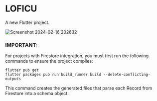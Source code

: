# LOFICU

A new Flutter project.

![Screenshot 2024-02-16 232632](https://github.com/Deepakshandilya/LOFI-CU/assets/103075634/a3d85283-4d54-40d4-9c29-2519ce955562)


### IMPORTANT:

For projects with Firestore integration, you must first run the following commands to ensure the project compiles:

```
flutter pub get
flutter packages pub run build_runner build --delete-conflicting-outputs
```

This command creates the generated files that parse each Record from Firestore into a schema object.



